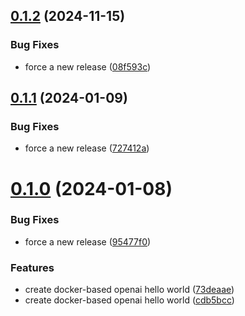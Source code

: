 ## [0.1.2](https://github.com/FullStackWithLawrence/openai-hello-world/compare/v0.1.1...v0.1.2) (2024-11-15)


### Bug Fixes

* force a new release ([08f593c](https://github.com/FullStackWithLawrence/openai-hello-world/commit/08f593cd7043f6c1b006e5ff96f475532b6f56b7))

## [0.1.1](https://github.com/FullStackWithLawrence/openai-hello-world/compare/v0.1.0...v0.1.1) (2024-01-09)

### Bug Fixes

- force a new release ([727412a](https://github.com/FullStackWithLawrence/openai-hello-world/commit/727412a990c78d33e79b1b0c3e1d070c86f7cba2))

# [0.1.0](https://github.com/FullStackWithLawrence/openai-hello-world/compare/v0.0.1...v0.1.0) (2024-01-08)

### Bug Fixes

- force a new release ([95477f0](https://github.com/FullStackWithLawrence/openai-hello-world/commit/95477f0ff52811ef297e661977e1d5b5436e11d5))

### Features

- create docker-based openai hello world ([73deaae](https://github.com/FullStackWithLawrence/openai-hello-world/commit/73deaae8192a8ffc7ff433b411e1d09cd29a6427))
- create docker-based openai hello world ([cdb5bcc](https://github.com/FullStackWithLawrence/openai-hello-world/commit/cdb5bcc505d6cf20dbe50e865805140d58ec6eae))
